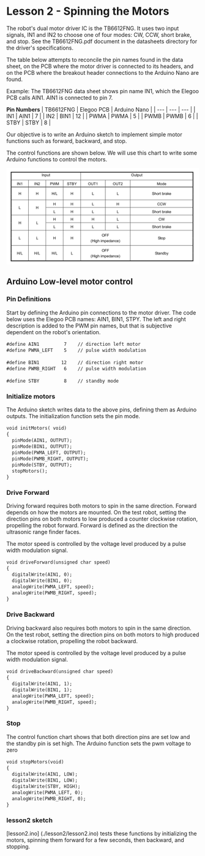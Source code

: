 # Lesson 2 - Spinning the Motors

The robot's dual motor driver IC is the TB6612FNG. It uses two input signals, IN1 and IN2 to choose one of four modes: CW, CCW, short brake, and stop. See the TB6612FNG.pdf document in the datasheets directory for the driver's specifications.

The table below attempts to reconcile the pin names found in the data sheet, on the PCB where the motor driver is connected to its headers, and on the PCB where the breakout header connections to the Arduino Nano are found. 

Example: The TB6612FNG data sheet shows pin name IN1, which the Elegoo PCB calls AIN1. AIN1 is connected to pin 7.

**Pin Numbers**
| TB6612FNG | Elegoo PCB  | Arduino Nano |
| --- | --- | --- |
| IN1 | AIN1 | 7 |
| IN2 | BIN1 | 12 |
| PWMA | PWMA | 5 |
| PWMB | PWMB | 6 |
| STBY | STBY | 8 |


Our objective is to write an Arduino sketch to implement simple motor functions such as forward, backward, and stop.

The control functions are shown below. We will use this chart to write some Arduino functions to control the motors.

![IC Driver Control](./images/h-swcontrolfunction.png "ic driver control")


## Arduino Low-level motor control


### Pin Definitions

Start by defining the Arduino pin connections to the motor driver. The code below uses the Elegoo PCB names: AIN1, BIN1, STPY. The left and right description is added to the PWM pin names, but that is subjective dependent on the robot's orientation.


```
#define AIN1         7    // direction left motor
#define PWMA_LEFT    5    // pulse width modulation

#define BIN1        12    // direction right motor
#define PWMB_RIGHT   6    // pulse width modulation

#define STBY         8    // standby mode  
```

### Initialize motors

The Arduino sketch writes data to the above pins, defining them as Arduino outputs. The initialization function sets the pin mode.

```
void initMotors( void)
{
  pinMode(AIN1, OUTPUT);
  pinMode(BIN1, OUTPUT);
  pinMode(PWMA_LEFT, OUTPUT);
  pinMode(PWMB_RIGHT, OUTPUT);
  pinMode(STBY, OUTPUT);
  stopMotors();
}
```


### Drive Forward

Driving forward requires both motors to spin in the same direction. Forward depends on how the motors are mounted. On the test robot, setting the direction pins on both motors to low produced a counter clockwise rotation, propelling the robot forward. Forward is defined as the direction the ultrasonic range finder faces.

The motor speed is controlled by the voltage level produced by a pulse width modulation signal. 


```
void driveForward(unsigned char speed)
{
  digitalWrite(AIN1, 0);
  digitalWrite(BIN1, 0);
  analogWrite(PWMA_LEFT, speed);
  analogWrite(PWMB_RIGHT, speed);
}
```


### Drive Backward

Driving backward also requires both motors to spin in the same direction. On the test robot, setting the direction pins on both motors to high produced a clockwise rotation, propelling the robot backward. 

The motor speed is controlled by the voltage level produced by a pulse width modulation signal.

```
void driveBackward(unsigned char speed)
{
  digitalWrite(AIN1, 1);
  digitalWrite(BIN1, 1);
  analogWrite(PWMA_LEFT, speed);
  analogWrite(PWMB_RIGHT, speed);
}
```

### Stop

The control function chart shows that both direction pins are set low and the standby pin is set high. The Arduino function sets the pwm voltage to zero

```
void stopMotors(void)
{
  digitalWrite(AIN1, LOW);
  digitalWrite(BIN1, LOW);
  digitalWrite(STBY, HIGH);
  analogWrite(PWMA_LEFT, 0);
  analogWrite(PWMB_RIGHT, 0);
}
```


### lesson2 sketch

[lesson2.ino] (./lesson2/lesson2.ino) tests these functions by initializing the motors, spinning them forward for a few seconds, then backward, and stopping.

